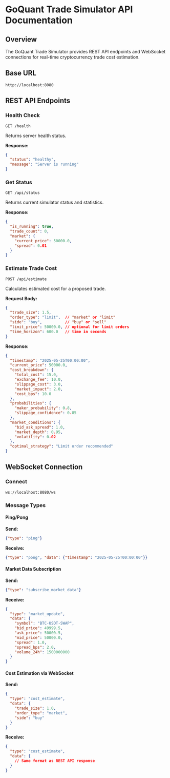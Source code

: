 # GoQuant Trade Simulator API Documentation

## Overview
The GoQuant Trade Simulator provides REST API endpoints and WebSocket connections for real-time cryptocurrency trade cost estimation.

## Base URL
```
http://localhost:8080
```

## REST API Endpoints

### Health Check
```
GET /health
```
Returns server health status.

**Response:**
```json
{
  "status": "healthy",
  "message": "Server is running"
}
```

### Get Status
```
GET /api/status
```
Returns current simulator status and statistics.

**Response:**
```json
{
  "is_running": true,
  "trade_count": 0,
  "market": {
    "current_price": 50000.0,
    "spread": 0.01
  }
}
```

### Estimate Trade Cost
```
POST /api/estimate
```
Calculates estimated cost for a proposed trade.

**Request Body:**
```json
{
  "trade_size": 1.5,
  "order_type": "limit",  // "market" or "limit"
  "side": "buy",          // "buy" or "sell"
  "limit_price": 50000.0, // optional for limit orders
  "time_horizon": 600.0   // time in seconds
}
```

**Response:**
```json
{
  "timestamp": "2025-05-25T00:00:00",
  "current_price": 50000.0,
  "cost_breakdown": {
    "total_cost": 15.0,
    "exchange_fee": 10.0,
    "slippage_cost": 3.0,
    "market_impact": 2.0,
    "cost_bps": 10.0
  },
  "probabilities": {
    "maker_probability": 0.8,
    "slippage_confidence": 0.85
  },
  "market_conditions": {
    "bid_ask_spread": 1.0,
    "market_depth": 0.95,
    "volatility": 0.02
  },
  "optimal_strategy": "Limit order recommended"
}
```

## WebSocket Connection

### Connect
```
ws://localhost:8080/ws
```

### Message Types

#### Ping/Pong
**Send:**
```json
{"type": "ping"}
```
**Receive:**
```json
{"type": "pong", "data": {"timestamp": "2025-05-25T00:00:00"}}
```

#### Market Data Subscription
**Send:**
```json
{"type": "subscribe_market_data"}
```
**Receive:**
```json
{
  "type": "market_update",
  "data": {
    "symbol": "BTC-USDT-SWAP",
    "bid_price": 49999.5,
    "ask_price": 50000.5,
    "mid_price": 50000.0,
    "spread": 1.0,
    "spread_bps": 2.0,
    "volume_24h": 1500000000
  }
}
```

#### Cost Estimation via WebSocket
**Send:**
```json
{
  "type": "cost_estimate",
  "data": {
    "trade_size": 1.0,
    "order_type": "market",
    "side": "buy"
  }
}
```
**Receive:**
```json
{
  "type": "cost_estimate",
  "data": {
    // Same format as REST API response
  }
}
```
